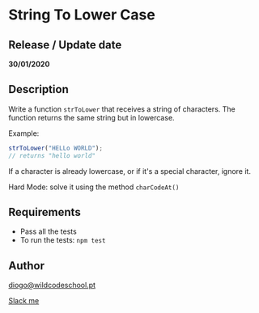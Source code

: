 # String To Lower Case

## Release / Update date
**30/01/2020**

## Description
Write a function `strToLower` that receives a string of characters.
The function returns the same string but in lowercase.

Example:
```javascript
strToLower("HELLo WORLD");
// returns "hello world"
```

If a character is already lowercase, or if it's a special character, ignore it.

Hard Mode: solve it using the method `charCodeAt()`



## Requirements
- Pass all the tests
- To run the tests: `npm test`

## Author
diogo@wildcodeschool.pt

[Slack me](https://app.slack.com/client/T6SG2QGG2/GHP34QVV3/user_profile/UHCFSA63T)

